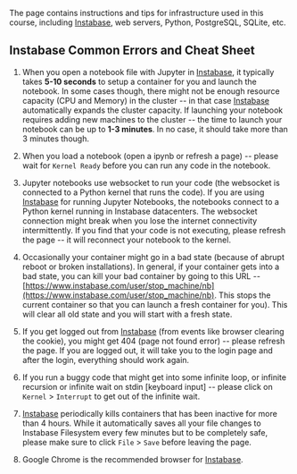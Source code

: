 The page contains instructions and tips for infrastructure used in this course, including [Instabase](https://www.instabase.com), web servers, Python, PostgreSQL, SQLite, etc.

## Instabase Common Errors and Cheat Sheet 

1. When you open a notebook file with Jupyter in [Instabase](https://www.instabase.com), it typically takes **5-10 seconds** to setup a container for you and launch the notebook. In some cases though, there might not be enough resource capacity (CPU and Memory)  in the cluster -- in that case [Instabase](https://www.instabase.com) automatically expands the cluster capacity. If launching your notebook requires adding new machines to the cluster -- the time to launch your notebook can be up to **1-3 minutes**. In no case, it should take more than 3 minutes though.

1. When you load a notebook (open a ipynb or refresh a page) -- please wait for ```Kernel Ready``` before you can run any code in the notebook.
 
1. Jupyter notebooks use websocket to run your code (the websocket is connected to a Python kernel that runs the code). If you are using [Instabase](https://www.instabase.com) for running Jupyter Notebooks, the notebooks connect to a Python kernel running in Instabase datacenters. The websocket connection might break when you lose the internet connectivity intermittently. If you find that your code is not executing, please refresh the page -- it will reconnect your notebook to the kernel.
 
1. Occasionally your container might go in a bad state (because of abrupt reboot or broken installations). In general, if your container gets into a bad state, you can kill your bad container by going to this URL -- [https://www.instabase.com/user/stop_machine/nb](https://www.instabase.com/user/stop_machine/nb). This stops the current container so that you can launch a fresh container for you). This will clear all old state and you will start with a fresh state.

1. If you get logged out from [Instabase](https://www.instabase.com) (from events like browser clearing the cookie), you might get 404 (page not found error) -- please refresh the page. If you are logged out, it will take you to the  login page and after the login, everything should work again.
 
1. If you run a buggy code that might get into some infinite loop, or infinite recursion or infinite wait on stdin [keyboard input] -- please click on ```Kernel``` > ```Interrupt``` to get out of the infinite wait.
 
1. [Instabase](https://www.instabase.com) periodically kills containers that has been inactive for more than 4 hours. While it automatically saves all your file changes to Instabase Filesystem every few minutes but to be completely safe, please make sure to click ```File``` > ```Save``` before leaving the page.
 
1. Google Chrome is the recommended browser for [Instabase](https://www.instabase.com).